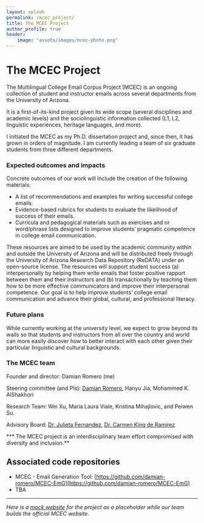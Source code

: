 ```yaml
---
layout: splash
permalink: /mcec_project/
title: The MCEC Project
author_profile: true
header:
    image: "assets/images/mcec-photo.png"
---
```


# The MCEC Project

The Multilingual College Email Corpus Project (MCEC) is an ongoing collection of student and instructor emails across several departments from the University of Arizona.

It is a first-of-its-kind project given its wide scope (several disciplines and academic levels) and the sociolinguistic information collected (L1, L2, linguistic experiences, heritage languages, and more).

I initiated the MCEC as my Ph.D. dissertation project and, since then, it has grown in orders of magnitude. I am currently leading a team of six graduate students from three different departments.

### Expected outcomes and impacts

Concrete outcomes of our work will include the creation of the following materials:
- A list of recommendations and examples for writing successful college emails.
- Evidence-based rubrics for students to evaluate the likelihood of success of their emails.
- Curricula and pedagogical materials such as exercises and or word/phrase lists designed to improve students’ pragmatic competence in college email communication.

These resources are aimed to be used by the academic community within and outside the University of Arizona and will be distributed freely through the University of Arizona Research Data Repository (ReDATA) under an open-source license. The resources will support student success (a) interpersonally by helping them write emails that foster positive rapport between them and their instructors and (b) transactionally by teaching them how to be more effective communicators and improve their interpersonal competence. Our goal is to help improve students’ college email communication and advance their global, cultural, and professional literacy.

### Future plans

While currently working at the university level, we expect to grow beyond its walls so that students and instructors from all over the country and world can more easily discover how to better interact with each other given their particular linguistic and cultural backgrounds.

### The MCEC team

Founder and director: Damian Romero (me)

Steering committee (and PIs): [Damian Romero](https://spanish.arizona.edu/people/damianiji), Hanyu Jia, Mohammed K. AlShakhori

Research Team: Wei Xu, Maria Laura Viale, Kristina Mihajlovic, and Peiwen Su.

Advisory Board: [Dr. Julieta Fernandez](https://julietafernandez.faculty.arizona.edu/), [Dr. Carmen King de Ramirez](https://www.carmenkingramirez.com/)

*** The MCEC project is an interdisciplinary team effort compromised with diversity and inclusion.**

## Associated code repositories

* MCEC - Email Generation Tool: [https://github.com/damian-romero/MCEC-EmG](https://github.com/damian-romero/MCEC-EmG)
* TBA

---

*Here is a [mock website](https://xd.adobe.com/view/e01ddfac-e739-49b0-4066-e981e3d4aa57-962c/screen/9a489373-c7d6-4431-ad5c-af8aadb47dc4?fullscreen) for the project as a placeholder while our team builds the official MCEC website.*
